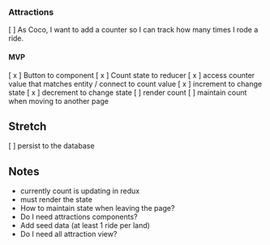 ### Attractions
[   ] As Coco, I want to add a counter so I can track how many times I rode a ride.

#### MVP
[ x ] Button to component
[ x ] Count state to reducer
[ x ] access counter value that matches entity / connect to count value
[ x ] increment to change state
[ x ] decrement to change state
[   ] render count
[   ] maintain count when moving to another page

## Stretch
[   ] persist to the database

## Notes
- currently count is updating in redux
- must render the state
- How to maintain state when leaving the page?
- Do I need attractions components?
- Add seed data (at least 1 ride per land)
- Do I need all attraction view?
